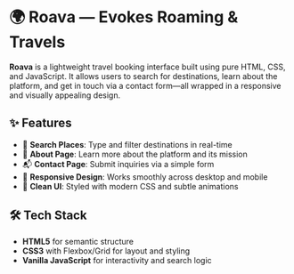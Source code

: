 # 🌍 Roava — Evokes Roaming & Travels

**Roava** is a lightweight travel booking interface built using pure HTML, CSS, and JavaScript. It allows users to search for destinations, learn about the platform, and get in touch via a contact form—all wrapped in a responsive and visually appealing design.

## ✨ Features

- 🔎 **Search Places**: Type and filter destinations in real-time
- 📄 **About Page**: Learn more about the platform and its mission
- 📬 **Contact Page**: Submit inquiries via a simple form
- 📱 **Responsive Design**: Works smoothly across desktop and mobile
- 🎨 **Clean UI**: Styled with modern CSS and subtle animations

## 🛠️ Tech Stack

- **HTML5** for semantic structure
- **CSS3** with Flexbox/Grid for layout and styling
- **Vanilla JavaScript** for interactivity and search logic


